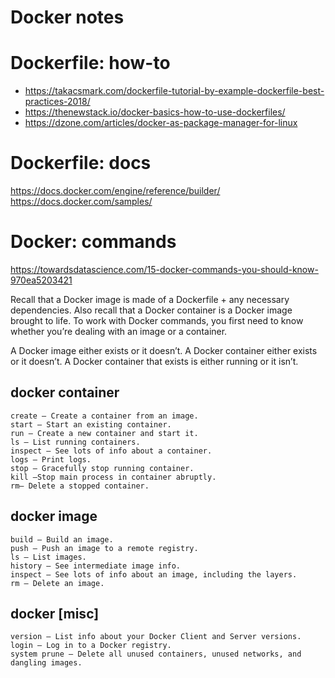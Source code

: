 # Docker notes

# Dockerfile: how-to
* https://takacsmark.com/dockerfile-tutorial-by-example-dockerfile-best-practices-2018/
* https://thenewstack.io/docker-basics-how-to-use-dockerfiles/
* https://dzone.com/articles/docker-as-package-manager-for-linux


# Dockerfile: docs
https://docs.docker.com/engine/reference/builder/
https://docs.docker.com/samples/



# Docker: commands
https://towardsdatascience.com/15-docker-commands-you-should-know-970ea5203421

Recall that a Docker image is made of a Dockerfile + any necessary dependencies. Also recall that a Docker container is a Docker image brought to life. To work with Docker commands, you first need to know whether you’re dealing with an image or a container.

A Docker image either exists or it doesn’t.
A Docker container either exists or it doesn’t.
A Docker container that exists is either running or it isn’t.

## docker container
    create — Create a container from an image.
    start — Start an existing container.
    run — Create a new container and start it.
    ls — List running containers.
    inspect — See lots of info about a container.
    logs — Print logs.
    stop — Gracefully stop running container.
    kill —Stop main process in container abruptly.
    rm— Delete a stopped container.

## docker image
    build — Build an image.
    push — Push an image to a remote registry.
    ls — List images.
    history — See intermediate image info.
    inspect — See lots of info about an image, including the layers.
    rm — Delete an image.

## docker [misc]
    version — List info about your Docker Client and Server versions.
    login — Log in to a Docker registry.
    system prune — Delete all unused containers, unused networks, and dangling images.